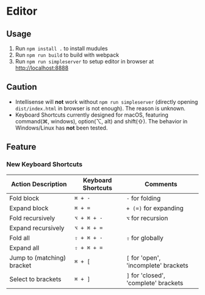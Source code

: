 # Editor
## Usage
1. Run `npm install .` to install mudules
2. Run `npm run build` to build with webpack
3. Run `npm run simpleserver` to setup editor in browser at [http://localhost:8888](http://localhost:8888)
## Caution
- Intellisense will **not** work without `npm run simpleserver` (directly opening `dist/index.html` in browser is not enough). The reason is unknown.
- Keyboard Shortcuts currently designed for macOS, featuring command(⌘, windows), option(⌥, alt) and shift(⇧). The behavior in Windows/Linux has **not** been tested.
## Feature
### New Keyboard Shortcuts

| Action Description        | Keyboard Shortcuts | Comments |
| ------------------------- | ------------------ | ------------------ |
| Fold block                | `⌘ + -`            | `-` for folding |
| Expand block              | `⌘ + =`            | `+ (=)` for expanding |
| Fold recursively   | `⌥ + ⌘ + -`        | `⌥` for recursion |
| Expand recursively | `⌥ + ⌘ + =`        |         |
| Fold all | `⇧ + ⌘ + -`            | `⇧` for globally |
| Expand all          | `⇧ + ⌘ + =`            |             |
| Jump to (matching) bracket | `⌘ + [` | `[` for 'open', 'incomplete' brackets |
| Select to brackets | `⌘ + ]` | `]` for 'closed', 'complete' brackets |
